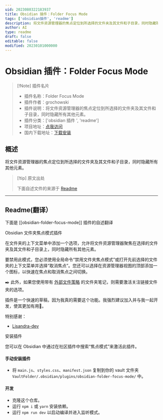 ```yaml
---
uid: 2023080322183937
title: Obsidian 插件：Folder Focus Mode
tags: ['obsidian插件', 'readme']
description: 将文件资源管理器的焦点定位到所选择的文件夹及其文件和子目录，同时隐藏所有其他元素。
author: AI
type: readme
draft: false
editable: false
modified: 20230101000000
---
```


# Obsidian 插件：Folder Focus Mode

> [!Note] 插件名片
> - 插件名称：Folder Focus Mode
> - 插件作者：grochowski
> - 插件说明：将文件资源管理器的焦点定位到所选择的文件夹及其文件和子目录，同时隐藏所有其他元素。
> - 插件分类：['obsidian 插件 ', 'readme']
> - 项目地址：[点我访问](https://github.com/grochowski/obsidian-folder-focus-mode)
> - 国内下载地址：[下载安装](https://pkmer.cn/products/plugin/pluginMarket/?obsidian-folder-focus-mode)

## 概述

将文件资源管理器的焦点定位到所选择的文件夹及其文件和子目录，同时隐藏所有其他元素。

> [!tip] 原文出处
>
>下面自述文件的来源于 [Readme](https://ghproxy.net/https://raw.githubusercontent.com/grochowski/obsidian-folder-focus-mode/main/README.md)
>

---

## Readme(翻译）

下面是 [[obsidian-folder-focus-mode]] 插件的自述翻译

Obsidian 文件夹焦点模式插件

在文件夹的上下文菜单中添加一个选项，允许将文件资源管理器聚焦在选择的文件夹及其文件和子目录上，同时隐藏所有其他元素。

要禁用此模式，您必须使用全局命令“禁用文件夹焦点模式”或打开先前选择的文件夹的上下文菜单并选择“取消焦点”。您还可以选择在资源管理器视图的顶部添加一个图标，以快速在焦点和取消焦点之间切换。

✒️ 此外，如果您使用带有 [外部文件策略](https://github.com/aidenlx/alx-folder-note/wiki/folder-note-pref) 的文件夹笔记，则需要激活关注链接文件夹的选项。

插件是一个快速的草稿，因为我真的需要这个功能。我强烈建议加入并与我一起开发，使其更加有用🌚。

特别感谢：

- [Lisandra-dev](https://github.com/Lisandra-dev)

安装插件

您可以在 Obsidian 中通过在社区插件中搜索“焦点模式”来激活此插件。

#### 手动安装插件

- 将 `main.js`、`styles.css`、`manifest.json` 复制到你的 vault 文件夹 `VaultFolder/.obsidian/plugins/obsidian-folder-focus-mode/` 中。

#### 开发

- 克隆这个仓库。
- 运行 `npm i` 或 `yarn` 安装依赖。
- 运行 `npm run dev` 以启动编译并进入监听模式。




